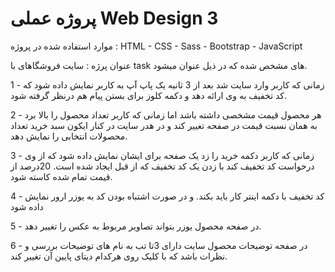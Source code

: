 <h1>
  پروژه عملی  Web Design 3
</h1>
<p>
  موارد استفاده شده در پروژه : HTML - CSS - Sass - Bootstrap - JavaScript
</p>
<p>
  عنوان پرژه : سایت فروشگاهای با task های مشخص شده که در ذیل عنوان میشود.
</p>
<p>
1 - زمانی که کاربر وارد سایت شد بعد از 3 ثانیه یک پاپ آپ به کاربر نمایش داده شود
که کد تخفیف به وی ارائه دهد و دکمه کلوز برای بستن پیام هم درنظر گرفته شود.

2 - هر محصول قیمت مشخصی داشته باشد اما زمانی که کاربر
تعداد محصول را بالا برد به همان نسبت قیمت در صفحه تغییر کند
و در هدر سایت در کنار ایکون سبد خرید تعداد محصولات انتخابی را نمایش دهد.

3 - زمانی که کاربر دکمه خرید را زد یک صفحه برای ایشان نمایش داده شود که از 
وی درخواست کد تخفیف کند با زدن یک کد تخفیف که از قبل ایجاد شده است.
20درصد از قیمت تمام شده کاسته شود.

4 - کد تخفیف با دکمه اینتر کار باید بکند.
و در صورت اشتباه بودن کد به یوزر ارور نمایش داده شود

5 - در صفحه محصول یوزر بتواند تصاویر مربوط به عکس را تغییر دهد.

6 - در صفحه توضیحات محصول سایت دارای 3تا تب به نام های توضیحات بررسی و نظرات باشد
که با کلیک روی هرکدام دیتای پایین آن تغییر کند.

</p>
